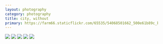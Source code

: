 ```yaml
---
layout: photography
category: photography
title: city, without
primary: https://farm66.staticflickr.com/65535/54068501662_500e61b89c_b.jpg
---
```


<div class="gallery">
  <div class="row">
    <div class="column">
      <img src="https://farm66.staticflickr.com/65535/54068501662_500e61b89c_b.jpg">
      <img src="https://farm66.staticflickr.com/65535/54139108347_73ec8511f6_b.jpg">
      <img src="https://farm66.staticflickr.com/65535/54140422255_a54ecb9f46_b.jpg">
      <img src="https://farm66.staticflickr.com/65535/54140290249_c5835ce649_b.jpg">
      <img src="https://farm66.staticflickr.com/65535/54072478595_cc71537395_b.jpg">
    </div>
  </div>
</div>
